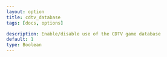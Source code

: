 ```yaml
---
layout: option
title: cdtv_database
tags: [docs, options]

description: Enable/disable use of the CDTV game database
default: 1
type: Boolean
---
```


